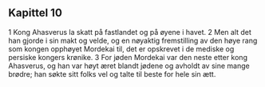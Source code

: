 ## Kapittel 10

1 Kong Ahasverus la skatt på fastlandet og på øyene i havet.
2 Men alt det han gjorde i sin makt og velde, og en nøyaktig fremstilling av den høye rang som kongen opphøyet Mordekai til, det er opskrevet i de mediske og persiske kongers krønike.
3 For jøden Mordekai var den neste etter kong Ahasverus, og han var høyt æret blandt jødene og avholdt av sine mange brødre; han søkte sitt folks vel og talte til beste for hele sin ætt.
